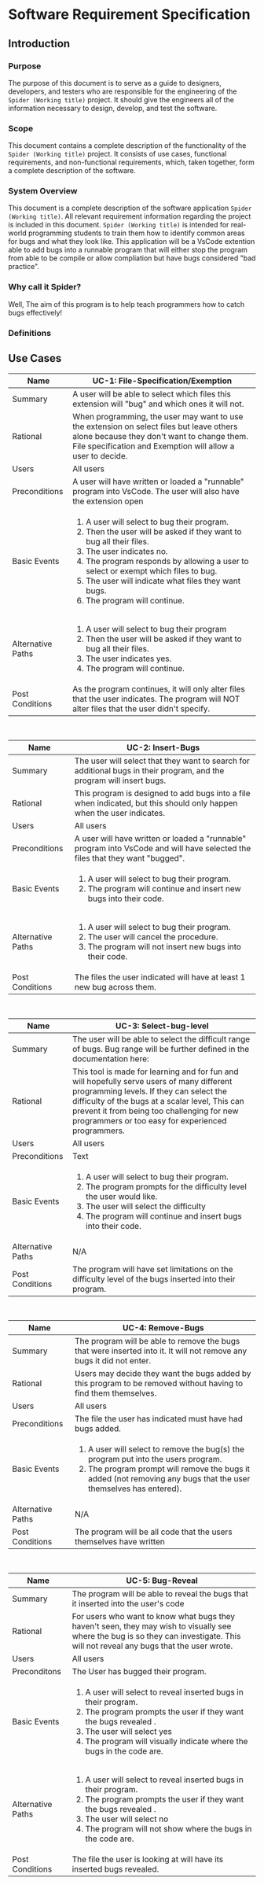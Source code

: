 # Software Requirement Specification
## Introduction 
### Purpose 
The purpose of this document is to serve as a guide to designers, developers, and testers who are responsible for the engineering of the `Spider (Working title)` project. It should give the engineers all of the information necessary to design, develop, and test the software.

### Scope
This document contains a complete description of the functionality of the `Spider (Working title)` project. It consists of use cases, functional requirements, and non-functional requirements,
which, taken together, form a complete description of the software.

### System Overview 
This document is a complete description of the software application `Spider (Working title)`. All relevant requirement information regarding the project is included in this document. `Spider (Working title)` is intended for real-world programming students to train them how to identify common areas for bugs and what they look like. This application will be a VsCode extention able to add bugs into a runnable program that will either stop the program from able to be compile or allow compliation but have bugs considered "bad practice".

### Why call it Spider?
Well, The aim of this program is to help teach programmers how to catch bugs effectively!
### Definitions 


## Use Cases

|Name| UC-1: File-Specification/Exemption |
| ----------- | ----------- |
| Summary | A user will be able to select which files this extension will "bug" and which ones it will not.|
| Rational | When programming, the user may want to use the extension on select files but leave others alone because they don't want to change them. File specification and Exemption will allow a user to decide. |
| Users | All users|
| Preconditions | A user will have written or loaded a "runnable" program into VsCode. The user will also have the extension open|
| Basic Events  | <ol><li>A user will select to bug their program.</li><li>Then the user will be asked if they want to bug all their files.</li><li>The user indicates no.</li><li>The program responds by allowing a user to select or exempt which files to bug.</li><li>The user will indicate what files they want bugs.</li><li>The program will continue.</li></ol> |
| Alternative Paths| <ol><li>A user will select to bug their program</li><li>Then the user will be asked if they want to bug all their files.</li><li>The user indicates yes.</li><li>The program will continue.</li></ol> |
| Post Conditions | As the program continues, it will only alter files that the user indicates. The program will NOT alter files that the user didn't specify.| 

&nbsp;
&nbsp;

|Name| UC-2: Insert-Bugs|
| ----------- | ----------- |
| Summary | The user will select that they want to search for additional bugs in their program, and the program will insert bugs.|
| Rational | This program is designed to add bugs into a file when indicated, but this should only happen when the user indicates.|
| Users | All users |
| Preconditions |  A user will have written or loaded a "runnable" program into VsCode and will have selected the files that they want "bugged".|
| Basic Events  | <ol><li>A user will select to bug their program.</li><li>The program will continue and insert new bugs into their code.</li></ol> |
| Alternative Paths| <ol><li>A user will select to bug their program.</li><li>The user will cancel the procedure.</li><li>The program will not insert new bugs into their code.</li></ol>|
| Post Conditions | The files the user indicated will have at least 1 new bug across them.| 

&nbsp;
&nbsp;

|Name| UC-3: Select-bug-level|
| ----------- | ----------- |
| Summary | The user will be able to select the difficult range of bugs. Bug range will be further defined in the documentation here: ` ` |
| Rational | This tool is made for learning and for fun and will hopefully serve users of many different programming levels. If they can select the difficulty of the bugs at a scalar level, This can prevent it from being too challenging for new programmers or too easy for experienced programmers.|
| Users | All users|
| Preconditions | Text |
| Basic Events  | <ol><li>A user will select to bug their program.</li><li>The program prompts for the difficulty level the user would like.</li><li>The user will select the difficulty </li><li>The program will continue and insert bugs into their code.</li></ol>|
| Alternative Paths| N/A |
| Post Conditions | The program will have set limitations on the difficulty level of the bugs inserted into their program.| 

&nbsp;
&nbsp;

|Name| UC-4: Remove-Bugs|
| ----------- | ----------- |
| Summary | The program will be able to remove the bugs that were inserted into it. It will not remove any bugs it did not enter.|
| Rational | Users may decide they want the bugs added by this program to be removed without having to find them themselves. |
| Users | All users |
| Preconditions | The file the user has indicated must have had bugs added. |
| Basic Events  | <ol><li>A user will select to remove the bug(s) the program put into the users program.</li><li>The program prompt will remove the bugs it added (not removing any bugs that the user themselves has entered).</li></ol> |
| Alternative Paths| N/A |
| Post Conditions | The program will be all code that the users themselves have written  |

&nbsp;
&nbsp;

|Name| UC-5: Bug-Reveal |
| ----------- | ----------- |
| Summary | The program will be able to reveal the bugs that it inserted into the user's code |
| Rational | For users who want to know what bugs they haven't seen, they may wish to visually see where the bug is so they can investigate. This will not reveal any bugs that the user wrote.|
| Users | All users |
| Preconditons | The User has bugged their program. |
| Basic Events  | <ol><li>A user will select to reveal inserted bugs in their program.</li><li>The program prompts the user if they want the bugs revealed .</li><li>The user will select yes </li><li>The program will visually indicate where the bugs in the code are.</li></ol> |
| Alternative Paths| <ol><li>A user will select to reveal inserted bugs in their program.</li><li>The program prompts the user if they want the bugs revealed .</li><li>The user will select no </li><li>The program will not show where the bugs in the code are.</li></ol> |
| Post Conditions | The file the user is looking at will have its inserted bugs revealed.| 



